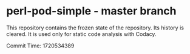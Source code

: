# perl-pod-simple - master branch

This repository contains the frozen state of the repository.
Its history is cleared. It is used only for static code
analysis with Codacy.

Commit Time: 1720534389